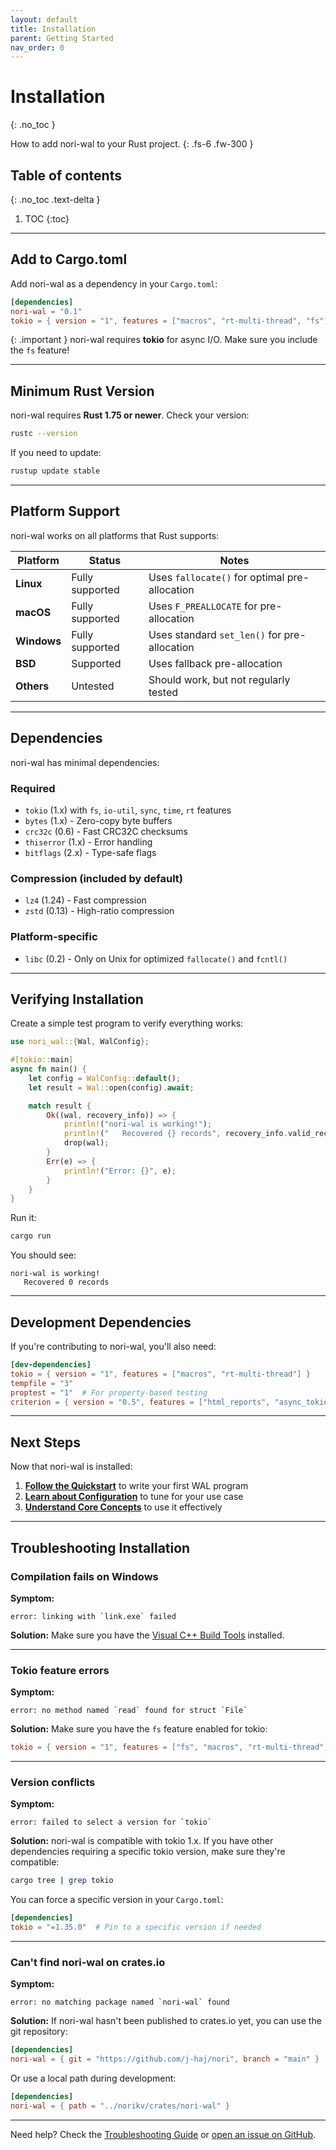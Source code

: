```yaml
---
layout: default
title: Installation
parent: Getting Started
nav_order: 0
---
```


# Installation
{: .no_toc }

How to add nori-wal to your Rust project.
{: .fs-6 .fw-300 }

## Table of contents
{: .no_toc .text-delta }

1. TOC
{:toc}

---

## Add to Cargo.toml

Add nori-wal as a dependency in your `Cargo.toml`:

```toml
[dependencies]
nori-wal = "0.1"
tokio = { version = "1", features = ["macros", "rt-multi-thread", "fs"] }
```

{: .important }
nori-wal requires **tokio** for async I/O. Make sure you include the `fs` feature!

---

## Minimum Rust Version

nori-wal requires **Rust 1.75 or newer**. Check your version:

```bash
rustc --version
```

If you need to update:

```bash
rustup update stable
```

---

## Platform Support

nori-wal works on all platforms that Rust supports:

| Platform | Status | Notes |
|----------|--------|-------|
| **Linux** | Fully supported | Uses `fallocate()` for optimal pre-allocation |
| **macOS** | Fully supported | Uses `F_PREALLOCATE` for pre-allocation |
| **Windows** | Fully supported | Uses standard `set_len()` for pre-allocation |
| **BSD** | Supported | Uses fallback pre-allocation |
| **Others** | Untested | Should work, but not regularly tested |

---

## Dependencies

nori-wal has minimal dependencies:

### Required
- `tokio` (1.x) with `fs`, `io-util`, `sync`, `time`, `rt` features
- `bytes` (1.x) - Zero-copy byte buffers
- `crc32c` (0.6) - Fast CRC32C checksums
- `thiserror` (1.x) - Error handling
- `bitflags` (2.x) - Type-safe flags

### Compression (included by default)
- `lz4` (1.24) - Fast compression
- `zstd` (0.13) - High-ratio compression

### Platform-specific
- `libc` (0.2) - Only on Unix for optimized `fallocate()` and `fcntl()`

---

## Verifying Installation

Create a simple test program to verify everything works:

```rust
use nori_wal::{Wal, WalConfig};

#[tokio::main]
async fn main() {
    let config = WalConfig::default();
    let result = Wal::open(config).await;

    match result {
        Ok((wal, recovery_info)) => {
            println!("nori-wal is working!");
            println!("   Recovered {} records", recovery_info.valid_records);
            drop(wal);
        }
        Err(e) => {
            println!("Error: {}", e);
        }
    }
}
```

Run it:

```bash
cargo run
```

You should see:

```
nori-wal is working!
   Recovered 0 records
```

---

## Development Dependencies

If you're contributing to nori-wal, you'll also need:

```toml
[dev-dependencies]
tokio = { version = "1", features = ["macros", "rt-multi-thread"] }
tempfile = "3"
proptest = "1"  # For property-based testing
criterion = { version = "0.5", features = ["html_reports", "async_tokio"] }
```

---

## Next Steps

Now that nori-wal is installed:

1. **[Follow the Quickstart](quickstart)** to write your first WAL program
2. **[Learn about Configuration](configuration)** to tune for your use case
3. **[Understand Core Concepts](../core-concepts/what-is-wal)** to use it effectively

---

## Troubleshooting Installation

### Compilation fails on Windows

**Symptom:**
```
error: linking with `link.exe` failed
```

**Solution:** Make sure you have the [Visual C++ Build Tools](https://visualstudio.microsoft.com/visual-cpp-build-tools/) installed.

---

### Tokio feature errors

**Symptom:**
```
error: no method named `read` found for struct `File`
```

**Solution:** Make sure you have the `fs` feature enabled for tokio:

```toml
tokio = { version = "1", features = ["fs", "macros", "rt-multi-thread"] }
```

---

### Version conflicts

**Symptom:**
```
error: failed to select a version for `tokio`
```

**Solution:** nori-wal is compatible with tokio 1.x. If you have other dependencies requiring a specific tokio version, make sure they're compatible:

```bash
cargo tree | grep tokio
```

You can force a specific version in your `Cargo.toml`:

```toml
[dependencies]
tokio = "=1.35.0"  # Pin to a specific version if needed
```

---

### Can't find nori-wal on crates.io

**Symptom:**
```
error: no matching package named `nori-wal` found
```

**Solution:** If nori-wal hasn't been published to crates.io yet, you can use the git repository:

```toml
[dependencies]
nori-wal = { git = "https://github.com/j-haj/nori", branch = "main" }
```

Or use a local path during development:

```toml
[dependencies]
nori-wal = { path = "../norikv/crates/nori-wal" }
```

---

Need help? Check the [Troubleshooting Guide](../troubleshooting/) or [open an issue on GitHub](https://github.com/j-haj/nori/issues).
